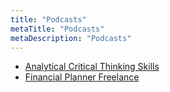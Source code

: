 ```yaml
---
title: "Podcasts"
metaTitle: "Podcasts"
metaDescription: "Podcasts"
---
```


- [Analytical Critical Thinking Skills](/podcasts/analytical-critical-thinking-skills)
- [Financial Planner Freelance](/podcasts/financial-planner-freelance)

